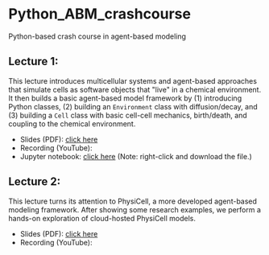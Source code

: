 # Python_ABM_crashcourse
Python-based crash course in agent-based modeling

## Lecture 1:
This lecture introduces multicellular systems and agent-based approaches that simulate cells as software objects that "live" in a chemical environment. It then builds a basic agent-based model framework by (1) introducing Python classes, (2) building an `Environment` class with diffusion/decay, and (3) building a `Cell` class with basic cell-cell mechanics, birth/death, and coupling to the chemical environment. 
* Slides (PDF): [click here](https://github.com/physicell-training/Python_ABM_crashcourse/blob/main/ABM%20intro%20(Python%20based)%20Lecture%201.pdf)
* Recording (YouTube):
* Jupyter notebook: [click here](https://github.com/physicell-training/Python_ABM_crashcourse/raw/main/ABM_intro_python.ipynb)
(Note: right-click and download the file.) 

## Lecture 2: 
This lecture turns its attention to PhysiCell, a more developed agent-based modeling framework. After showing some research examples, we perform a hands-on exploration of cloud-hosted PhysiCell models. 
* Slides (PDF): [click here](https://github.com/physicell-training/Python_ABM_crashcourse/blob/main/ABM%20intro%20(Python%20based)%20Lecture%202.pdf)
* Recording (YouTube): 
